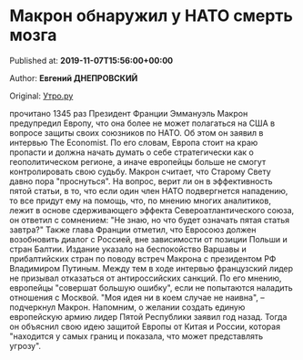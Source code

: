 
# Макрон обнаружил у НАТО смерть мозга

Published at: **2019-11-07T15:56:00+00:00**

Author: **Евгений ДНЕПРОВСКИЙ**

Original: [Утро.ру](https://utro.ru/politics/2019/11/07/1423733.shtml)

прочитано 1345 раз
Президент Франции Эммануэль Макрон предупредил Европу, что она более не может полагаться на США в вопросе защиты своих союзников по НАТО. Об этом он заявил в интервью The Economist.
По его словам, Европа стоит на краю пропасти и должна начать думать о себе стратегически как о геополитическом регионе, а иначе европейцы больше не смогут контролировать свою судьбу.
Макрон считает, что Старому Свету давно пора "проснуться". На вопрос, верит ли он в эффективность пятой статьи, в то, что если один член НАТО подвергнется нападению, то все придут ему на помощь, что, по мнению многих аналитиков, лежит в основе сдерживающего эффекта Североатлантического союза, он ответил с сомнением: "Не знаю, но что будет означать пятая статья завтра?"
Также глава Франции отметил, что Евросоюз должен возобновить диалог с Россией, вне зависимости от позиции Польши и стран Балтии. Издание указало на беспокойство Варшавы и прибалтийских стран по поводу встреч Макрона с президентом РФ Владимиром Путиным. Между тем в ходе интервью французский лидер не призывал отказаться от антироссийских санкций.
По его мнению, европейцы "совершат большую ошибку", если не попытаются наладить отношения с Москвой.
"Моя идея ни в коем случае не наивна", – подчеркнул Макрон.
Напомним, о желании создать единую европейскую армию лидер Пятой Республики заявил год назад. Тогда он объяснил свою идею защитой Европы от Китая и России, которая "находится у самых границ и показала, что может представлять угрозу".

